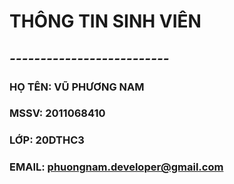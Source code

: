 # THÔNG TIN SINH VIÊN
## *--------------------------*
### HỌ TÊN: VŨ PHƯƠNG NAM
### MSSV: 2011068410
### LỚP: 20DTHC3
### EMAIL: phuongnam.developer@gmail.com
